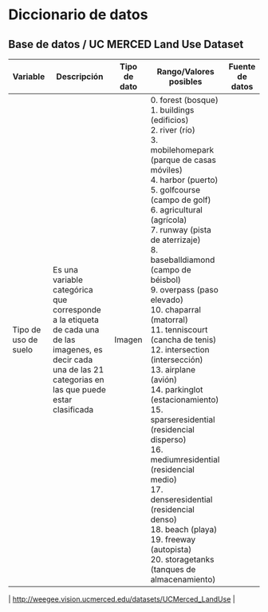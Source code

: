 # Diccionario de datos

## Base de datos / UC MERCED Land Use Dataset


| Variable | Descripción | Tipo de dato | Rango/Valores posibles | Fuente de datos |
| --- | --- | --- | --- | --- |
| Tipo de uso de suelo | Es una variable categórica que corresponde a la etiqueta de cada una de las imagenes, es decir cada una de las 21 categorias en las que puede estar clasificada  | Imagen  | 0. forest (bosque)<br>1. buildings (edificios)<br>2. river (río)<br>3. mobilehomepark (parque de casas móviles)<br>4. harbor (puerto)<br>5. golfcourse (campo de golf)<br>6. agricultural (agrícola)<br>7. runway (pista de aterrizaje)<br>8. baseballdiamond (campo de béisbol)<br>9. overpass (paso elevado)<br>10. chaparral (matorral)<br>11. tenniscourt (cancha de tenis)<br>12. intersection (intersección)<br>13. airplane (avión)<br>14. parkinglot (estacionamiento)<br>15. sparseresidential (residencial disperso)<br>16. mediumresidential (residencial medio)<br>17. denseresidential (residencial denso)<br>18. beach (playa)<br>19. freeway (autopista)<br>20. storagetanks (tanques de almacenamiento)


| http://weegee.vision.ucmerced.edu/datasets/UCMerced_LandUse |

